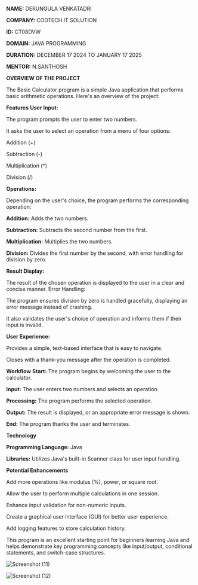 **NAME:** DERUNGULA VENKATADRI

**COMPANY:** CODTECH IT SOLUTION

**ID:** CT08DVW

**DOMAIN:** JAVA PROGRAMMING

**DURATION:** DECEMBER 17 2024 TO JANUARY 17 2025

**MENTOR:** N.SANTHOSH


**OVERVIEW OF THE PROJECT**

The Basic Calculator program is a simple Java application that performs basic arithmetic operations. Here's an overview of the project:

**Features**
**User Input:**

The program prompts the user to enter two numbers.

It asks the user to select an operation from a menu of four options:

Addition (+)

Subtraction (-)

Multiplication (*)

Division (/)

**Operations:**

Depending on the user's choice, the program performs the corresponding operation:

**Addition:** Adds the two numbers.

**Subtraction:** Subtracts the second number from the first.

**Multiplication:** Multiplies the two numbers.

**Division:** Divides the first number by the second, with error handling for division by zero. 

**Result Display:**

The result of the chosen operation is displayed to the user in a clear and concise manner.
Error Handling:

The program ensures division by zero is handled gracefully, displaying an error message instead of crashing.

It also validates the user's choice of operation and informs them if their input is invalid.

**User Experience:**

Provides a simple, text-based interface that is easy to navigate.

Closes with a thank-you message after the operation is completed.

**Workflow**
**Start:** The program begins by welcoming the user to the calculator.

**Input:** The user enters two numbers and selects an operation.

**Processing:** The program performs the selected operation.

**Output:** The result is displayed, or an appropriate error message is shown.

**End:** The program thanks the user and terminates.

**Technology**

**Programming Language:** Java

**Libraries:** Utilizes Java's built-in Scanner class for user input handling.

**Potential Enhancements**

Add more operations like modulus (%), power, or square root.

Allow the user to perform multiple calculations in one session.

Enhance input validation for non-numeric inputs.

Create a graphical user interface (GUI) for better user experience.

Add logging features to store calculation history.

This program is an excellent starting point for beginners learning Java and helps demonstrate key programming concepts like input/output, conditional statements, and switch-case structures.

![Screenshot (11)](https://github.com/user-attachments/assets/26a33cc2-d206-4c84-b6d5-ef45200844d2)

![Screenshot (12)](https://github.com/user-attachments/assets/225b1734-06d1-4d6f-8380-97b9a739f1bf)











